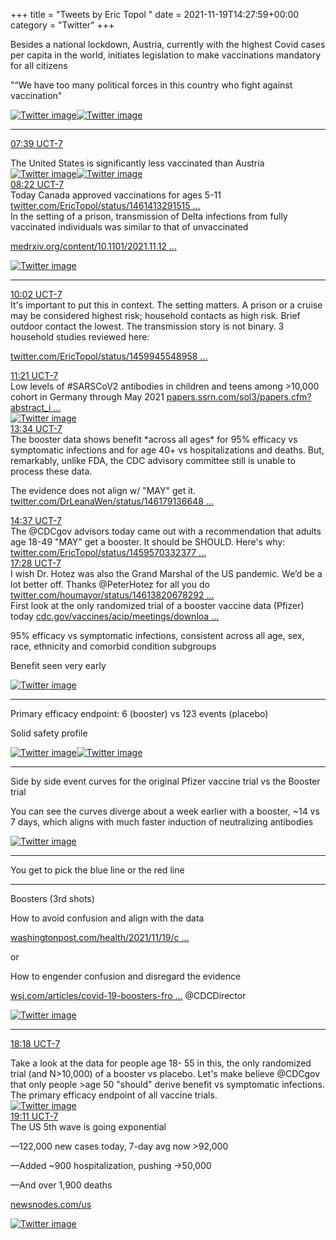 +++
title = "Tweets by Eric Topol " 
date = 2021-11-19T14:27:59+00:00
category = "Twitter"
+++
<div class="thread"> 
<div class="thread-content"> 
Besides a national lockdown, Austria, currently with the highest Covid cases per capita in the world, initiates legislation to make vaccinations mandatory for all citizens

"“We have too many political forces in this country who fight against vaccination" </div> 
<a href="/twitter/erictopol/images/FEkBishUcAIA9ve.jpg"  ><img src="/twitter/erictopol/images/FEkBishUcAIA9ve.jpg" alt="Twitter image" ></img></a><a href="/twitter/erictopol/images/FEkC0KeVQAU1hQu.jpg"  ><img src="/twitter/erictopol/images/FEkC0KeVQAU1hQu.jpg" alt="Twitter image" ></img></a><hr><div class="profile"> 
<a href="https://twitter.com/erictopol/status/1461705617681227785" target="_blank" rel="noreferer">07:39 UCT-7</a> 
</div> 
<div class="content"> 
The United States is significantly less vaccinated than Austria </div> 
<a href="/twitter/erictopol/images/FEkFVgXVUAkBUe_.jpg"  ><img src="/twitter/erictopol/images/FEkFVgXVUAkBUe_.jpg" alt="Twitter image" ></img></a><a href="/twitter/erictopol/images/FEkFZ9rVUAIwxmZ.jpg"  ><img src="/twitter/erictopol/images/FEkFZ9rVUAIwxmZ.jpg" alt="Twitter image" ></img></a></div> 
<div class="tweet"> 
<div class="profile"> 
<a href="https://twitter.com/erictopol/status/1461716467221557251" target="_blank" rel="noreferer">08:22 UCT-7</a> 
</div> 
<div class="content"> 
Today Canada approved vaccinations for ages 5-11 <a href="https://twitter.com/EricTopol/status/1461413291515793408" target="_blank" rel="noreferer">twitter.com/EricTopol/status/1461413291515 ...</a> 
</div> 
</div> 
<div class="thread"> 
<div class="thread-content"> 
In the setting of a prison, transmission of Delta infections from fully vaccinated individuals was similar to that of unvaccinated 

<a href="https://www.medrxiv.org/content/10.1101/2021.11.12.21265796v1" target="_blank" rel="noreferer">medrxiv.org/content/10.1101/2021.11.12 ...</a> 
 </div> 
<a href="/twitter/erictopol/images/FEkZEMnVgAgJAiB.jpg"  ><img src="/twitter/erictopol/images/FEkZEMnVgAgJAiB.jpg" alt="Twitter image" ></img></a><hr><div class="profile"> 
<a href="https://twitter.com/erictopol/status/1461741637416017922" target="_blank" rel="noreferer">10:02 UCT-7</a> 
</div> 
<div class="content"> 
It's important to put this in context. The setting matters. A prison or a cruise may be considered highest risk; household contacts as high risk. Brief outdoor contact the lowest. The transmission story is not binary. 3 household studies reviewed here:

<a href="https://twitter.com/EricTopol/status/1459945548958494721" target="_blank" rel="noreferer">twitter.com/EricTopol/status/1459945548958 ...</a> 
</div> 
</div> 
<div class="tweet"> 
<div class="profile"> 
<a href="https://twitter.com/erictopol/status/1461761689674665985" target="_blank" rel="noreferer">11:21 UCT-7</a> 
</div> 
<div class="content"> 
Low levels of #SARSCoV2 antibodies in children and teens among &gt;10,000 cohort in Germany through May 2021 <a href="https://papers.ssrn.com/sol3/papers.cfm?abstract_id=3965378" target="_blank" rel="noreferer">papers.ssrn.com/sol3/papers.cfm?abstract_i ...</a> 
 </div> 
<a href="/twitter/erictopol/images/FEkz47AVEAIlRnc.jpg"  ><img src="/twitter/erictopol/images/FEkz47AVEAIlRnc.jpg" alt="Twitter image" ></img></a></div> 
<div class="tweet"> 
<div class="profile"> 
<a href="https://twitter.com/erictopol/status/1461794967874068489" target="_blank" rel="noreferer">13:34 UCT-7</a> 
</div> 
<div class="content"> 
The booster data shows benefit *across all ages* for 95% efficacy vs symptomatic infections and for age 40+ vs hospitalizations and deaths. But, remarkably,  unlike FDA, the CDC advisory committee still is unable to process these data.

The evidence does not align w/ "MAY" get it. <a href="https://twitter.com/DrLeanaWen/status/1461791366489518084" target="_blank" rel="noreferer">twitter.com/DrLeanaWen/status/146179136648 ...</a> 
</div> 
</div> 
<div class="tweet"> 
<div class="profile"> 
<a href="https://twitter.com/erictopol/status/1461810844854018050" target="_blank" rel="noreferer">14:37 UCT-7</a> 
</div> 
<div class="content"> 
The @CDCgov advisors today came out with a recommendation that adults age 18-49 "MAY" get a booster. It should be SHOULD. Here's why: <a href="https://twitter.com/EricTopol/status/1459570332377907200" target="_blank" rel="noreferer">twitter.com/EricTopol/status/1459570332377 ...</a> 
</div> 
</div> 
<div class="tweet"> 
<div class="profile"> 
<a href="https://twitter.com/erictopol/status/1461853953604214784" target="_blank" rel="noreferer">17:28 UCT-7</a> 
</div> 
<div class="content"> 
I wish Dr. Hotez was also the Grand Marshal of the US pandemic. We’d be a lot better off. Thanks @PeterHotez for all you do <a href="https://twitter.com/houmayor/status/1461382067829231623" target="_blank" rel="noreferer">twitter.com/houmayor/status/14613820678292 ...</a> 
</div> 
</div> 
<div class="thread"> 
<div class="thread-content"> 
First look at the only randomized trial of a booster vaccine data (Pfizer) today <a href="https://www.cdc.gov/vaccines/acip/meetings/downloads/slides-2021-11-19/02-COVID-Perez-508.pdf" target="_blank" rel="noreferer">cdc.gov/vaccines/acip/meetings/downloa ...</a> 


95% efficacy vs symptomatic infections, consistent across all age, sex, race, ethnicity and comorbid condition subgroups 

Benefit seen very early </div> 
<a href="/twitter/erictopol/images/FElO2f-VIAMvRaB.jpg"  ><img src="/twitter/erictopol/images/FElO2f-VIAMvRaB.jpg" alt="Twitter image" ></img></a><hr><div class="thread-content"> 
Primary efficacy endpoint: 6 (booster) vs 123 events (placebo)

Solid safety profile </div> 
<a href="/twitter/erictopol/images/FElQ-oUVcAAltjk.jpg"  ><img src="/twitter/erictopol/images/FElQ-oUVcAAltjk.jpg" alt="Twitter image" ></img></a><a href="/twitter/erictopol/images/FElRndoVUAo88du.jpg"  ><img src="/twitter/erictopol/images/FElRndoVUAo88du.jpg" alt="Twitter image" ></img></a><hr><div class="thread-content"> 
Side by side event curves for the original Pfizer vaccine trial vs the Booster trial

You can see the curves diverge about a week earlier with a booster, ~14 vs 7 days, which aligns with much faster induction of neutralizing antibodies </div> 
<a href="/twitter/erictopol/images/FElVHaLVgAAyK7n.jpg"  ><img src="/twitter/erictopol/images/FElVHaLVgAAyK7n.jpg" alt="Twitter image" ></img></a><hr><div class="thread-content"> 
You get to pick the blue line or the red line</div> 
<hr><div class="thread-content"> 
Boosters (3rd shots)

How to avoid confusion and align with the data

<a href="https://www.washingtonpost.com/health/2021/11/19/cdc-advisers-pfizer-moderna-booster-shots-adults/" target="_blank" rel="noreferer">washingtonpost.com/health/2021/11/19/c ...</a> 


or 

How to engender confusion and disregard the evidence 

<a href="https://www.wsj.com/articles/covid-19-boosters-from-pfizer-biontech-moderna-cleared-for-all-u-s-adults-11637329341?mod=hp_lead_pos3" target="_blank" rel="noreferer">wsj.com/articles/covid-19-boosters-fro ...</a> 
  @CDCDirector </div> 
<a href="/twitter/erictopol/images/FEmUztKVcAM2-oF.jpg"  ><img src="/twitter/erictopol/images/FEmUztKVcAM2-oF.jpg" alt="Twitter image" ></img></a><hr><div class="profile"> 
<a href="https://twitter.com/erictopol/status/1461866425270738948" target="_blank" rel="noreferer">18:18 UCT-7</a> 
</div> 
<div class="content"> 
Take a look at the data for people age 18- 55 in this, the only randomized trial (and N&gt;10,000) of a booster vs placebo. Let's make believe @CDCgov that only people &gt;age 50 "should" derive benefit vs symptomatic infections. The primary efficacy endpoint of all vaccine trials. </div> 
<a href="/twitter/erictopol/images/FEmWfKPVcAAgy-r.jpg"  ><img src="/twitter/erictopol/images/FEmWfKPVcAAgy-r.jpg" alt="Twitter image" ></img></a></div> 
<div class="tweet"> 
<div class="profile"> 
<a href="https://twitter.com/erictopol/status/1461879917356802052" target="_blank" rel="noreferer">19:11 UCT-7</a> 
</div> 
<div class="content"> 
The US 5th wave is going exponential

—122,000 new cases today, 7-day avg now &gt;92,000

—Added ~900 hospitalization, pushing -&gt;50,000

—And over 1,900 deaths

<a href="https://newsnodes.com/us" target="_blank" rel="noreferer">newsnodes.com/us</a> 
 </div> 
<a href="/twitter/erictopol/images/FEmiM1gVIAQEMOy.jpg"  ><img src="/twitter/erictopol/images/FEmiM1gVIAQEMOy.jpg" alt="Twitter image" ></img></a></div> 


